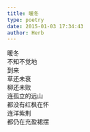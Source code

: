 ```yaml
---  
title: 暖冬  
type: poetry  
date: 2015-01-03 17:34:43  
author: Herb    
---  
```

暖冬  
不知不觉地  
到来  
草还未衰  
柳还未败  
连孤立的远山  
都没有红枫在怀  
连洋紫荆  
都仍在充盈裙摆
